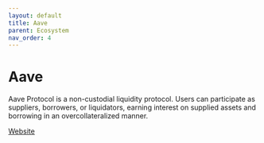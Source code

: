 ```yaml
---
layout: default
title: Aave
parent: Ecosystem
nav_order: 4
---
```

# Aave

Aave Protocol is a non-custodial liquidity protocol. Users can participate as suppliers, borrowers, or liquidators, earning interest on supplied assets and borrowing in an overcollateralized manner.

[Website](https://app.aave.com)